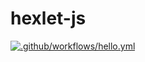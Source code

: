 # hexlet-js
[![.github/workflows/hello.yml](https://github.com/Titonatos/hexlet-js/actions/workflows/hello.yml/badge.svg)](https://github.com/Titonatos/hexlet-js/actions/workflows/hello.yml)
